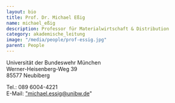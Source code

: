 ```yaml
---
layout: bio
title: Prof. Dr. Michael Eßig
name: michael_eßig
description: Professor für Materialwirtschaft & Distribution
category: akademische_leitung
image: "/media/people/prof-essig.jpg"
parent: People
---
```



Universität der Bundeswehr München<br>
Werner-Heisenberg-Weg 39<br>
85577 Neubiberg

Tel.: 089 6004-4221 <br>
E-Mail: <a href="mailto:mailto:michael.essig@unibw.de">"michael.essig@unibw.de"</a>


